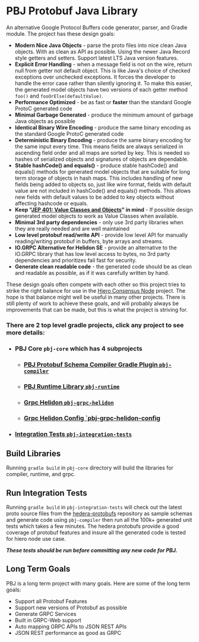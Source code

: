 # PBJ Protobuf Java Library
An alternative Google Protocol Buffers code generator, parser, and Gradle module. The project has these design goals:
 * **Modern Nice Java Objects** - parse the proto files into nice clean Java objects. With as clean as API as possible. 
     Using the newer Java Record style getters and setters. Support latest LTS Java version features.
 * **Explicit Error Handling** - when a message field is not on the wire, return null from getter not default object. 
     This is like Java's choice of checked exceptions over unchecked exceptions. It forces the developer to handle 
     the error case rather than silently ignoring it. To make this easier, the generated model objects have two versions 
     of each getter method `foo()` and `fooOrElse(defaultValue)`.
 * **Performance Optimized** - be as fast or **faster** than the standard Google ProtoC generated code
 * **Minimal Garbage Generated** - produce the minimum amount of garbage Java objects as possible
 * **Identical Binary Wire Encoding** - produce the same binary encoding as the standard Google ProtoC generated code
 * **Deterministic Binary Encoding** - produce the same binary encoding for the same input every time. This means fields 
     are always serialized in ascending field order and all maps are sorted by key. This is needed so hashes of 
     serialized objects and signatures of objects are dependable.
 * **Stable hashCode() and equals()** - produce stable hashCode() and equals() methods for generated model objects that 
     are suitable for long term storage of objects in hash maps. This includes handling of new fields being added to 
     objects so, just like wire format, fields with default value are not included in hashCode() and equals() methods. 
     This allows new fields with default values to be added to key objects without affecting hashcode or equals. 
 * **Keep "[JEP 401: Value Classes and Objects](https://openjdk.org/jeps/401)" in mind** - If possible design generated 
     model objects to work as Value Classes when available.
 * **Minimal 3rd party dependencies** - only use 3rd party libraries when they are really needed and are well maintained
 * **Low level protobuf read/write API** - provide low level API for manually reading/writing protobuf in buffers, byte 
     arrays and streams. 
 * **IO.GRPC Alternative for Helidon SE** - provide an alternative to the IO.GRPC library that has low level access to bytes, no 3rd 
     party dependencies and prioritizes fail fast for security.
 * **Generate clean readable code** - the generated code should be as clean and readable as possible, as if it was 
     carefully written by hand.

These design goals often compete with each other so this project tries to strike the right balance for use in the 
[Hiero Consensus Node](https://github.com/hiero-ledger/hiero-consensus-node) project. The hope is that balance might well be useful in many other projects. There is still plenty of work 
to achieve these goals, and will probably always be improvements that can be made, but this is what the project is 
striving for.

### There are 2 top level gradle projects, click any project to see more details:

  * ### **PBJ Core** `pbj-core` which has 4 subprojects
    * ### [**PBJ Protobuf Schema Compiler Gradle Plugin** `pbj-compiler`](pbj-core/pbj-compiler/README.md)
    * ### [**PBJ Runtime Library** `pbj-runtime`](pbj-core/pbj-runtime/README.md)
    * ### [**Grpc Helidon** `pbj-grpc-helidon`](pbj-core/pbj-grpc-helidon/README.md)
    * ### [**Grpc Helidon Config** `pbj-grpc-helidon-config](pbj-core/pbj-grpc-helidon-config/README.md)
  * ### [**Integration Tests** `pbj-integration-tests`](pbj-integration-tests/README.md) 

## Build Libraries
Running `gradle build` in `pbj-core` directory will build the libraries for compiler, runtime, and grpc.

## Run Integration Tests
Running `gradle build` in `pbj-integration-tests` will check out the latest proto source files from the
[hedera-protobufs](https://github.com/hashgraph/hedera-protobufs) repository as sample schemas and generate code using `pbj-compiler` then 
run all the 100k+ generated unit tests which takes a few minutes. The hedera protobufs provide a good coverage of
protobuf features and insure all the generated code is tested for hiero node use case.

**_These tests should be run before committing any new code for PBJ._**

## Long Term Goals
PBJ is a long term project with many goals. Here are some of the long term goals:
  * Support all Protobuf Features
  * Support new versions of Protobuf as possible
  * Generate GRPC Services
  * Built in GRPC-Web support
  * Auto mapping GRPC APIs to JSON REST APIs
  * JSON REST performance as good as GRPC